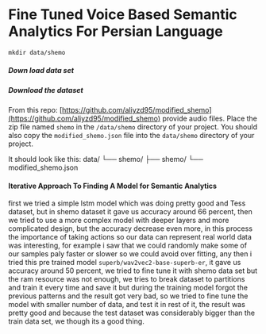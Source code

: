 # Fine Tuned Voice Based Semantic Analytics For Persian Language



```
mkdir data/shemo
```

##### Down load data set

##### Download the dataset

From this repo: [https://github.com/aliyzd95/modified_shemo](https://github.com/aliyzd95/modified_shemo) provide audio files. Place the zip file named `shemo` in the `/data/shemo` directory of your project. You should also copy the `modified_shemo.json` file into the `data/shemo` directory of your project.

It should look like this:
data/ └── shemo/ ├── shemo/ └── modified_shemo.json


#### Iterative Approach To Finding A Model for Semantic Analytics
first we tried a simple lstm model which was doing pretty good and Tess dataset, but in shemo dataset it gave us accuracy around 66 percent, then we tried to use a more complex model with deeper layers and more complicated design, but the  accuracy decrease even more, in this process the importance of taking actions so our data can represent real world data was interesting, for example i saw that we could randomly make some of our samples paly faster or slower so we could avoid over fitting, any then i tried this pre trained model `superb/wav2vec2-base-superb-er`, it gave us accuracy around 50 percent, we tried to fine tune it with shemo data set but the ram resource was not enough, we tries to break dataset to partitions and train it every time and save it but during the training model forgot the previous patterns and the result got very bad, so we tried to fine tune the model with smaller number of data, and test it in rest of it, the result was pretty good and because the test dataset was considerably bigger than the train data set, we though its a good thing.
 